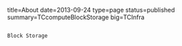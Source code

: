 ﻿title=About
date=2013-09-24
type=page
status=published
summary=TCcomputeBlockStorage
big=TCInfra
~~~~~~

Block Storage

